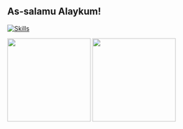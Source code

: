 ## As-salamu Alaykum!

[![Skills](https://skillicons.dev/icons?i=linux,c,html,css,js,ts)](https://skillicons.dev)

<p float="left">
  <img src="![](http://github-profile-summary-cards.vercel.app/api/cards/stats?username=evfeal&theme=dark)" height="190" \>
  <img src="![](http://github-profile-summary-cards.vercel.app/api/cards/repos-per-language?username=evfeal&theme=dark)" height="190" \>
</p>
